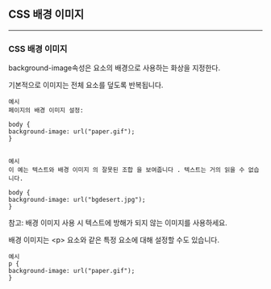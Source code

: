 ## CSS 배경 이미지

***
### CSS 배경 이미지
background-image속성은 요소의 배경으로 사용하는 화상을 지정한다.

기본적으로 이미지는 전체 요소를 덮도록 반복됩니다.

    예시
    페이지의 배경 이미지 설정: 

    body {
    background-image: url("paper.gif");
    }


    예시
    이 예는 텍스트와 배경 이미지 의 잘못된 조합 을 보여줍니다 . 텍스트는 거의 읽을 수 없습니다. 

    body {
    background-image: url("bgdesert.jpg");
    }


참고: 배경 이미지 사용 시 텍스트에 방해가 되지 않는 이미지를 사용하세요.

배경 이미지는 \<p> 요소와 같은 특정 요소에 대해 설정할 수도 있습니다.

    예시
    p {
    background-image: url("paper.gif");
    }